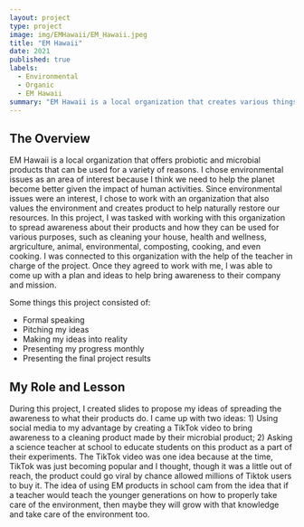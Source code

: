 ```yaml
---
layout: project
type: project
image: img/EMHawaii/EM_Hawaii.jpeg
title: "EM Hawaii"
date: 2021
published: true
labels:
  - Environmental
  - Organic
  - EM Hawaii
summary: "EM Hawaii is a local organization that creates various things organically, with a main product being a solution of micro-organisms (good bacteria) that have many beneficial capabilities like cleaning in the house or even cleaning polluted waters like the Ala Wai."
---
```

<h2> The Overview </h2>
EM Hawaii is a local organization that offers probiotic and microbial products that can be used for a variety of reasons. I chose environmental issues as an area of interest because I think we need to help the planet become better given the impact of human activities. Since environmental issues were an interest, I chose to work with an organization that also values the environment and creates product to help naturally restore our resources.
In this project, I was tasked with working with this organization to spread awareness about their products and how they can be used for various purposes, such as cleaning your house, health and wellness, argriculture, animal, environmental, composting, cooking, and even cooking. I was connected to this organization with the help of the teacher in charge of the project. Once they agreed to work with me, I was able to come up with a plan and ideas to help bring awareness to their company and mission. 

Some things this project consisted of:
- Formal speaking
- Pitching my ideas
- Making my ideas into reality
- Presenting my progress monthly
- Presenting the final project results

<h2> My Role and Lesson </h2>
During this project, I created slides to propose my ideas of spreading the awareness to what their products do. I came up with two ideas: 1) Using social media to my advantage by creating a TikTok video to bring awareness to a cleaning product made by their microbial product; 2) Asking a science teacher at school to educate students on this product as a part of their experiments. The TikTok video was one idea because at the time, TikTok was just becoming popular and I thought, though it was a little out of reach, the product could go viral by chance allowed millions of Tiktok users to buy it. The idea of using EM products in school cam from the idea that if a teacher would teach the younger generations on how to properly take care of the environment, then maybe they will grow with that knowledge and take care of the environment too. 

